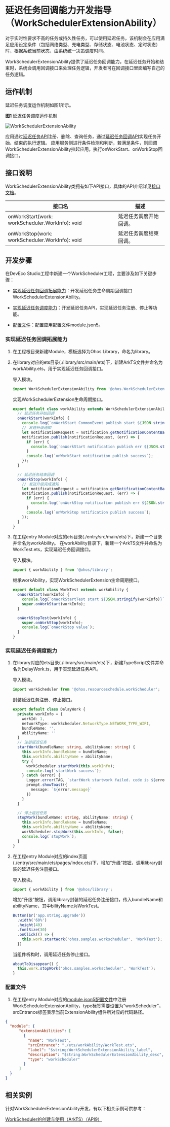 # 延迟任务回调能力开发指导（WorkSchedulerExtensionAbility）

对于实时性要求不高的任务或持久性任务，可以使用延迟任务，该机制会在应用满足应用设定条件（包括网络类型、充电类型、存储状态、电池状态、定时状态）时，根据系统当前状态，由系统统一决策调度时间。

WorkSchedulerExtensionAbility提供了延迟任务回调能力，在延迟任务开始和结束时，系统会调用回调接口来处理任务逻辑，开发者可在回调接口里面编写自己的任务逻辑。

## 运作机制

延迟任务调度运作机制如图1所示。

  **图1** 延迟任务调度运作机制 
  
![WorkSchedulerExtensionAbility](figures/WorkSchedulerExtensionAbility.png)

应用通过[延迟任务API](../reference/apis/js-apis-resourceschedule-workScheduler.md)注册、删除、查询任务，通过[延迟任务回调API](../reference/apis/js-apis-WorkSchedulerExtensionAbility.md)实现任务开始、结束的执行逻辑。
应用服务侧进行条件检测和判断，若满足条件，则回调WorkSchedulerExtensionAbility拉起应用，执行onWorkStart、onWorkStop回调接口。

## 接口说明

WorkSchedulerExtensionAbility类拥有如下API接口，具体的API介绍详见[接口文档](../reference/apis/js-apis-WorkSchedulerExtensionAbility.md)。

| 接口名 | 描述 |
| -------- | -------- |
| onWorkStart(work: workScheduler.WorkInfo): void | 延迟任务调度开始回调。 |
| onWorkStop(work: workScheduler.WorkInfo): void | 延迟任务调度结束回调。 |

## 开发步骤

在DevEco Studio工程中新建一个WorkScheduler工程，主要涉及如下关键步骤：

- [实现延迟任务回调拓展能力](#实现延迟任务回调拓展能力)：开发延迟任务生命周期回调接口WorkSchedulerExtensionAbility。

- [实现延迟任务调度能力](#实现延迟任务调度能力)：开发延迟任务API，实现延迟任务注册、停止等功能。

- [配置文件](#配置文件)：配置应用配置文件module.json5。

### 实现延迟任务回调拓展能力

1. 在工程根目录新建Module，模板选择为Ohos Library，命名为library。

2. 在library对应的ets目录(./library/src/main/ets)下，新建ArkTS文件并命名为workAbility.ets，用于实现延迟任务回调接口。

    导入模块。

    ```ts
    import WorkSchedulerExtensionAbility from '@ohos.WorkSchedulerExtensionAbility';
    ```

    实现WorkSchedulerExtension生命周期接口。

    ```ts
    export default class workAbility extends WorkSchedulerExtensionAbility {
      // 延迟任务开始回调
      onWorkStart(workInfo) {
        console.log(`onWorkStart CommonEvent publish start ${JSON.stringify(workInfo)}`);
        // 发送升级通知
        let notificationRequest = notification.getNotificationContentBasic('upgrade', upgradeMessage, '');
        notification.publish(notificationRequest, (err) => {
          if (err) {
            console.log(`onWorkStart notification publish err ${JSON.stringify(err)}`);
          }
          console.log(`onWorkStart notification publish success`);
        });
      }

      // 延迟任务结束回调
      onWorkStop(workInfo) {
        // 发送升级完成通知
        let notificationRequest = notification.getNotificationContentBasic('upgrade', 'upgrade success', '');
        notification.publish(notificationRequest, (err) => {
          if (err) {
            console.log(`onWorkStop notification publish err ${JSON.stringify(err)}`);
          }
          console.log(`onWorkStop notification publish success`);
        });
      }
    }
    ```

3. 在工程entry Module对应的ets目录(./entry/src/main/ets)下，新建一个目录并命名为workAbility。
在workAbility目录下，新建一个ArkTS文件并命名为WorkTest.ets，实现延迟任务回调接口。

    导入模块。

    ```ts
    import { workAbility } from '@ohos/library';
    ```

    继承workAbility，实现WorkSchedulerExtension生命周期接口。

    ```ts
    export default class WorkTest extends workAbility {
      onWorkStart(workInfo) {
        console.log(`onWorkStartTest start ${JSON.stringify(workInfo)}`);
        super.onWorkStart(workInfo);
      }

      onWorkStopTest(workInfo) {
        super.onWorkStop(workInfo);
        console.log(`onWorkStop value`);
      }
    }
    ```

### 实现延迟任务调度能力

1. 在library对应的ets目录(./library/src/main/ets)下，新建TypeScript文件并命名为DelayWork.ts，用于实现延迟任务API。

    导入模块。

    ```ts
    import workScheduler from '@ohos.resourceschedule.workScheduler';
    ```

    封装延迟任务注册、停止接口。

    ```ts
    export default class DelayWork {
      private workInfo = {
        workId: 1,
        networkType: workScheduler.NetworkType.NETWORK_TYPE_WIFI,
        bundleName: '',
        abilityName: ''
      }
      // 注册延迟任务
      startWork(bundleName: string, abilityName: string) {
        this.workInfo.bundleName = bundleName;
        this.workInfo.abilityName = abilityName;
        try {
          workScheduler.startWork(this.workInfo);
          console.log(`startWork success`);
        } catch (error) {
          Logger.error(TAG, `startWork startwork failed. code is ${error.code} message is ${error.message}`);
          prompt.showToast({
            message: `${error.message}`
          })
        }
      }

      // 停止延迟任务
      stopWork(bundleName: string, abilityName: string) {
        this.workInfo.bundleName = bundleName;
        this.workInfo.abilityName = abilityName;
        workScheduler.stopWork(this.workInfo, false);
        console.log(`stopWork`);
      }
    }
    ```

2. 在工程entry Module对应的index页面(./entry/src/main/ets/pages/index.ets)下，增加“升级”按钮，调用library封装的延迟任务注册接口。

    导入模块。

    ```ts
    import { workAbility } from '@ohos/library';
    ```

    增加“升级”按钮，调用library封装的延迟任务注册接口，传入bundleName和abilityName，其中bilityName为WorkTest。

    ```ts
    Button($r('app.string.upgrade'))
      .width('60%')
      .height(40)
      .fontSize(30)
      .onClick(() => {
        this.work.startWork('ohos.samples.workscheduler', 'WorkTest');
      })
    ```

    当组件析构时，调用延迟任务停止接口。

    ```ts
    aboutToDisappear() {
      this.work.stopWork('ohos.samples.workscheduler', 'WorkTest');
    }
    ```

### 配置文件

1. 在工程entry Module对应的[module.json5配置文件](../quick-start/module-configuration-file.md)中注册WorkSchedulerExtensionAbility，type标签需要设置为“workScheduler”，srcEntrance标签表示当前ExtensionAbility组件所对应的代码路径。
   
  ```json
  {
    "module": {
        "extensionAbilities": [
          {
            "name": "WorkTest",
            "srcEntrance": "./ets/workAbility/WorkTest.ets",
            "label": "$string:WorkSchedulerExtensionAbility_label",
            "description": "$string:WorkSchedulerExtensionAbility_desc",
            "type": "workScheduler"
          }
        ]
    }
  }
  ```

## 相关实例

针对WorkSchedulerExtensionAbility开发，有以下相关示例可供参考：

[WorkScheduler的创建与使用（ArkTS）（API9）](https://gitee.com/openharmony/applications_app_samples/tree/OpenHarmony-3.2-Beta5/ResourcesSchedule/WorkScheduler)


